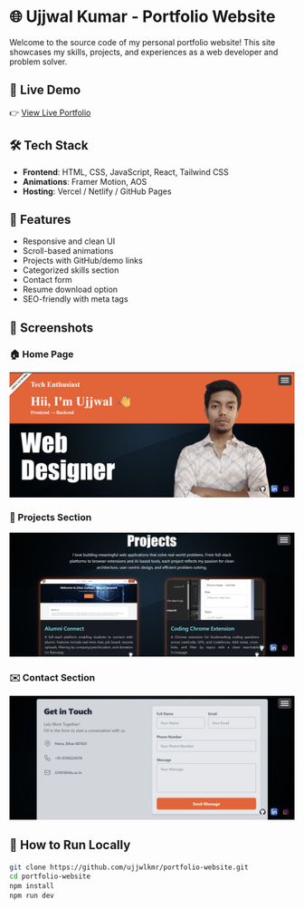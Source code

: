 # 🌐 Ujjwal Kumar - Portfolio Website

Welcome to the source code of my personal portfolio website! This site showcases my skills, projects, and experiences as a web developer and problem solver.

## 🚀 Live Demo

👉 [View Live Portfolio](https://my-portfolio-omega-eight-53.vercel.app/)

## 🛠 Tech Stack

- **Frontend**: HTML, CSS, JavaScript, React, Tailwind CSS  
- **Animations**: Framer Motion, AOS  
- **Hosting**: Vercel / Netlify / GitHub Pages

## 📌 Features

- Responsive and clean UI
- Scroll-based animations
- Projects with GitHub/demo links
- Categorized skills section
- Contact form
- Resume download option
- SEO-friendly with meta tags

## 📸 Screenshots

### 🏠 Home Page
![Home](./screenshots/home.png)

### 💼 Projects Section
![Projects](./screenshots/projects.png)

### ✉️ Contact Section
![Contact](./screenshots/contact.png)

## 🧠 How to Run Locally

```bash
git clone https://github.com/ujjwlkmr/portfolio-website.git
cd portfolio-website
npm install
npm run dev
